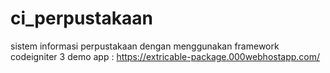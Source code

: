 # ci_perpustakaan
sistem informasi perpustakaan dengan menggunakan framework codeigniter 3
demo app : https://extricable-package.000webhostapp.com/
